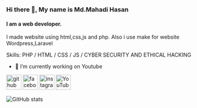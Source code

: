 ### Hi there 👋, My name is Md.Mahadi Hasan
#### I am a web developer.
I made website using html,css,js and php. Also i use make for website Wordpress,Laravel

Skills: PHP / HTML / CSS / JS / CYBER SECURITY AND ETHICAL HACKING

- 🔭 I’m currently working on Youtube 


[<img src='https://cdn.jsdelivr.net/npm/simple-icons@3.0.1/icons/github.svg' alt='github' height='40'>](https://github.com/mahadiweb)  [<img src='https://cdn.jsdelivr.net/npm/simple-icons@3.0.1/icons/facebook.svg' alt='facebook' height='40'>](https://www.facebook.com/mahadiweb24)  [<img src='https://cdn.jsdelivr.net/npm/simple-icons@3.0.1/icons/instagram.svg' alt='instagram' height='40'>](https://www.instagram.com/mahadiweb24/)  [<img src='https://cdn.jsdelivr.net/npm/simple-icons@3.0.1/icons/youtube.svg' alt='YouTube' height='40'>](https://www.youtube.com/channel/protutorialsbd)  

![GitHub stats](https://github-readme-stats.vercel.app/api?username=mahadiweb&show_icons=true)
